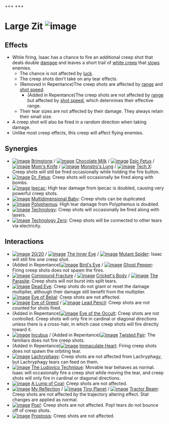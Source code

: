 +++
+++

 # Large Zit ![image](/image/Large_Zit.png) 


Effects
---------


* While firing, Isaac has a chance to fire an additional creep shot that deals double [damage](/wiki/Damage "Damage") and leaves a short trail of [white creep](/wiki/Creep#White_Creep "Creep") that [slows](/wiki/Status_Effects#Slow "Status Effects") enemies.
	+ The chance is not affected by [luck](/wiki/Luck "Luck").
	+ The creep shots don't take on any tear effects.
	+ (Removed in Repentance)The creep shots are affected by [range](/wiki/Range "Range") and [shot speed](/wiki/Shot_speed "Shot speed").
		- (Added in Repentance)The creep shots are not affected by [range](/wiki/Range "Range") but affected by [shot speed](/wiki/Shot_speed "Shot speed"), which determines their effective range.
	+ Their tear sizes are not affected by their damage. They always retain their small size.
* A creep shot will also be fired in a random direction when taking damage.
* Unlike most creep effects, this creep will affect flying enemies.


Synergies
-----------


* [![image](/image/Brimstone.png)](/wiki/Brimstone "Brimstone") [Brimstone](/wiki/Brimstone "Brimstone") / [![image](/image/Chocolate_Milk.png)](/wiki/Chocolate_Milk "Chocolate Milk") [Chocolate Milk](/wiki/Chocolate_Milk "Chocolate Milk") / [![image](/image/Epic_Fetus.png)](/wiki/Epic_Fetus "Epic Fetus") [Epic Fetus](/wiki/Epic_Fetus "Epic Fetus") / [![image](/image/Mom%27s_Knife.png)](/wiki/Mom%27s_Knife "Mom's Knife") [Mom's Knife](/wiki/Mom%27s_Knife "Mom's Knife") / [![image](/image/Monstro%27s_Lung.png)](/wiki/Monstro%27s_Lung "Monstro's Lung") [Monstro's Lung](/wiki/Monstro%27s_Lung "Monstro's Lung") / [![image](/image/Tech_X.png)](/wiki/Tech_X "Tech X") [Tech X](/wiki/Tech_X "Tech X"): Creep shots will still be fired occasionally while holding the fire button.
* [![image](/image/Dr._Fetus.png)](/wiki/Dr._Fetus "Dr. Fetus") [Dr. Fetus](/wiki/Dr._Fetus "Dr. Fetus"): Creep shots will occasionally be fired along with bombs.
* [![image](/image/Ipecac.png)](/wiki/Ipecac "Ipecac") [Ipecac](/wiki/Ipecac "Ipecac"): High tear damage from Ipecac is doubled, causing very powerful creep shots.
* [![image](/image/Multidimensional_Baby.png)](/wiki/Multidimensional_Baby "Multidimensional Baby") [Multidimensional Baby](/wiki/Multidimensional_Baby "Multidimensional Baby"): Creep shots can be duplicated.
* [![image](/image/Polyphemus.png)](/wiki/Polyphemus "Polyphemus") [Polyphemus](/wiki/Polyphemus "Polyphemus"): High tear damage from Polyphemus is doubled.
* [![image](/image/Technology.png)](/wiki/Technology "Technology") [Technology](/wiki/Technology "Technology"): Creep shots will occasionally be fired along with lasers.
* [![image](/image/Technology_Zero.png)](/wiki/Technology_Zero "Technology Zero") [Technology Zero](/wiki/Technology_Zero "Technology Zero"): Creep shots will be connected to other tears via electricity.


Interactions
--------------


* [![image](/image/20/20.png)](/wiki/20/20 "20/20") [20/20](/wiki/20/20 "20/20") / [![image](/image/The_Inner_Eye.png)](/wiki/The_Inner_Eye "The Inner Eye") [The Inner Eye](/wiki/The_Inner_Eye "The Inner Eye") / [![image](/image/Mutant_Spider.png)](/wiki/Mutant_Spider "Mutant Spider") [Mutant Spider](/wiki/Mutant_Spider "Mutant Spider"): Isaac will still fire one creep shot.
* (Added in Repentance)[![image](/image/Bird%27s_Eye.png)](/wiki/Bird%27s_Eye "Bird's Eye") [Bird's Eye](/wiki/Bird%27s_Eye "Bird's Eye") / [![image](/image/Ghost_Pepper.png)](/wiki/Ghost_Pepper "Ghost Pepper") [Ghost Pepper](/wiki/Ghost_Pepper "Ghost Pepper"): Firing creep shots does not spawn the fires.
* [![image](/image/Compound_Fracture.png)](/wiki/Compound_Fracture "Compound Fracture") [Compound Fracture](/wiki/Compound_Fracture "Compound Fracture") / [![image](/image/Cricket%27s_Body.png)](/wiki/Cricket%27s_Body "Cricket's Body") [Cricket's Body](/wiki/Cricket%27s_Body "Cricket's Body") / [![image](/image/The_Parasite.png)](/wiki/The_Parasite "The Parasite") [The Parasite](/wiki/The_Parasite "The Parasite"): Creep shots will not burst into split tears.
* [![image](/image/Dead_Eye.png)](/wiki/Dead_Eye "Dead Eye") [Dead Eye](/wiki/Dead_Eye "Dead Eye"): Creep shots do not grant or reset the damage multiplier, although their damage still benefit from the multiplier.
* [![image](/image/Eye_of_Belial.png)](/wiki/Eye_of_Belial "Eye of Belial") [Eye of Belial](/wiki/Eye_of_Belial "Eye of Belial"): Creep shots are not affected.
* [![image](/image/Eye_of_Greed.png)](/wiki/Eye_of_Greed "Eye of Greed") [Eye of Greed](/wiki/Eye_of_Greed "Eye of Greed") / [![image](/image/Lead_Pencil.png)](/wiki/Lead_Pencil "Lead Pencil") [Lead Pencil](/wiki/Lead_Pencil "Lead Pencil"): Creep shots are not counted for shots fired.
* (Added in Repentance)[![image](/image/Eye_of_the_Occult.png)](/wiki/Eye_of_the_Occult "Eye of the Occult") [Eye of the Occult](/wiki/Eye_of_the_Occult "Eye of the Occult"): Creep shots are not controlled. Creep shots will only fire in cardinal or diagonal directions unless there is a cross-hair, in which case creep shots will fire directly toward it.
* [![image](/image/Incubus.png)](/wiki/Incubus "Incubus") [Incubus](/wiki/Incubus "Incubus") / (Added in Repentance)[![image](/image/Twisted_Pair.png)](/wiki/Twisted_Pair "Twisted Pair") [Twisted Pair](/wiki/Twisted_Pair "Twisted Pair"): The familiars does not fire creep shots.
* (Added in Repentance)[![image](/image/Immaculate_Heart.png)](/wiki/Immaculate_Heart "Immaculate Heart") [Immaculate Heart](/wiki/Immaculate_Heart "Immaculate Heart"): Firing creep shots does not spawn the orbiting tear.
* [![image](/image/Lachryphagy.png)](/wiki/Lachryphagy "Lachryphagy") [Lachryphagy](/wiki/Lachryphagy "Lachryphagy"): Creep shots are not affected from Lachryphagy, but Lachryphagy tears can feed on them.
* [![image](/image/The_Ludovico_Technique.png)](/wiki/The_Ludovico_Technique "The Ludovico Technique") [The Ludovico Technique](/wiki/The_Ludovico_Technique "The Ludovico Technique"): Movable tear behaves as normal. Isaac will occasionally fire a creep shot while moving the tear, and creep shots will only fire in cardinal or diagonal directions.
* [![image](/image/A_Lump_of_Coal.png)](/wiki/A_Lump_of_Coal "A Lump of Coal") [A Lump of Coal](/wiki/A_Lump_of_Coal "A Lump of Coal"): Creep shots are not affected.
* [![image](/image/My_Reflection.png)](/wiki/My_Reflection "My Reflection") [My Reflection](/wiki/My_Reflection "My Reflection") / [![image](/image/Tiny_Planet.png)](/wiki/Tiny_Planet "Tiny Planet") [Tiny Planet](/wiki/Tiny_Planet "Tiny Planet") / [![image](/image/Tractor_Beam.png)](/wiki/Tractor_Beam "Tractor Beam") [Tractor Beam](/wiki/Tractor_Beam "Tractor Beam"): Creep shots are not affected by the trajectory altering effect. Stat changes are applied as normal.
* [![image](/image/Pop!.png)](/wiki/Pop! "Pop!") [Pop!](/wiki/Pop! "Pop!"): Creep shots are not affected. Pop! tears do not bounce off of creep shots.
* [![image](/image/Proptosis.png)](/wiki/Proptosis "Proptosis") [Proptosis](/wiki/Proptosis "Proptosis"): Creep shots are not affected.


